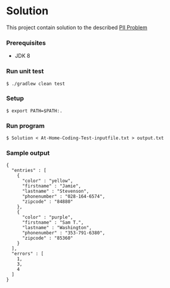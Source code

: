 Solution
===================

This project contain solution to the described [PII Problem](AtHomeCodingTest-ThePIIProblem.pdf)

### Prerequisites

* JDK 8

### Run unit test
`$ ./gradlew clean test`

### Setup
`$ export PATH=$PATH:.`

### Run program

`$ Solution < At-Home-Coding-Test-inputfile.txt > output.txt`

### Sample output

```
{
  "entries" : [
    {
      "color" : "yellow",
      "firstname" : "Jamie",
      "lastname" : "Stevenson",
      "phonenumber" : "028-164-6574",
      "zipcode" : "84880"
    },
    {
      "color" : "purple",
      "firstname" : "Sam T.",
      "lastname" : "Washington",
      "phonenumber" : "353-791-6380",
      "zipcode" : "85360"
    }
  ],
  "errors" : [
    1,
    3,
    4
  ]
}
```
